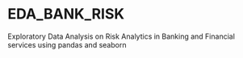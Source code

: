 # EDA_BANK_RISK
Exploratory Data Analysis on Risk Analytics in Banking and Financial services using pandas and seaborn
